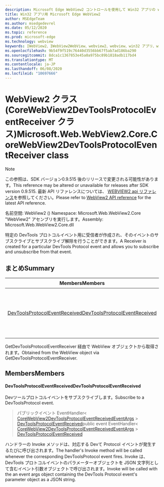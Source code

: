 ```yaml
---
description: Microsoft Edge WebView2 コントロールを使用して Win32 アプリの web コンテンツをホストする
title: Win32 アプリ用 Microsoft Edge WebView2
author: MSEdgeTeam
ms.author: msedgedevrel
ms.date: 05/12/2020
ms.topic: reference
ms.prod: microsoft-edge
ms.technology: webview
keywords: IWebView2、IWebView2WebView、webview2、webview、win32 アプリ、win32、edge、ICoreWebView2、ICoreWebView2Controller、browser control、edge html
ms.openlocfilehash: 9b54f9f519c76440d3556bb67f5ab7ad186ba290
ms.sourcegitcommit: 8dca1c1367853e45a0a975bc89b1818adb117bd4
ms.translationtype: MT
ms.contentlocale: ja-JP
ms.lasthandoff: 06/08/2020
ms.locfileid: "10697666"
---
```

# <span data-ttu-id="dd10f-104">WebView2 クラス (CoreWebView2DevToolsProtocolEventReceiver クラス)</span><span class="sxs-lookup"><span data-stu-id="dd10f-104">Microsoft.Web.WebView2.Core.CoreWebView2DevToolsProtocolEventReceiver class</span></span> 

> [!NOTE]
> <span data-ttu-id="dd10f-105">この参照は、SDK バージョン0.9.515 後のリリースで変更される可能性があります。</span><span class="sxs-lookup"><span data-stu-id="dd10f-105">This reference may be altered or unavailable for releases after SDK version 0.9.515.</span></span> <span data-ttu-id="dd10f-106">最新 API リファレンスについては、 [WEBVIEW2 api リファレンス](../../../webview2-api-reference.md)を参照してください。</span><span class="sxs-lookup"><span data-stu-id="dd10f-106">Please refer to [WebView2 API reference](../../../webview2-api-reference.md) for the latest API reference.</span></span>

<span data-ttu-id="dd10f-107">名前空間: WebView2 () </span><span class="sxs-lookup"><span data-stu-id="dd10f-107">Namespace: Microsoft.Web.WebView2.Core</span></span>\
<span data-ttu-id="dd10f-108">"WebView2" アセンブリを実行します。</span><span class="sxs-lookup"><span data-stu-id="dd10f-108">Assembly: Microsoft.Web.WebView2.Core.dll</span></span>

<span data-ttu-id="dd10f-109">特定の DevTools プロトコルイベント用に受信者が作成され、そのイベントのサブスクライブとサブスクライブ解除を行うことができます。</span><span class="sxs-lookup"><span data-stu-id="dd10f-109">A Receiver is created for a particular DevTools Protocol event and allows you to subscribe and unsubscribe from that event.</span></span>

## <span data-ttu-id="dd10f-110">まとめ</span><span class="sxs-lookup"><span data-stu-id="dd10f-110">Summary</span></span>

 <span data-ttu-id="dd10f-111">Members</span><span class="sxs-lookup"><span data-stu-id="dd10f-111">Members</span></span>                        | <span data-ttu-id="dd10f-112">説明</span><span class="sxs-lookup"><span data-stu-id="dd10f-112">Descriptions</span></span>
--------------------------------|---------------------------------------------
[<span data-ttu-id="dd10f-113">DevToolsProtocolEventReceived</span><span class="sxs-lookup"><span data-stu-id="dd10f-113">DevToolsProtocolEventReceived</span></span>](#devtoolsprotocoleventreceived) | <span data-ttu-id="dd10f-114">Devツールプロトコルイベントをサブスクライブします。</span><span class="sxs-lookup"><span data-stu-id="dd10f-114">Subscribe to a DevToolsProtocol event.</span></span>

<span data-ttu-id="dd10f-115">GetDevToolsProtocolEventReceiver 経由で WebView オブジェクトから取得されます。</span><span class="sxs-lookup"><span data-stu-id="dd10f-115">Obtained from the WebView object via GetDevToolsProtocolEventReceiver.</span></span>

## <span data-ttu-id="dd10f-116">Members</span><span class="sxs-lookup"><span data-stu-id="dd10f-116">Members</span></span>

#### <span data-ttu-id="dd10f-117">DevToolsProtocolEventReceived</span><span class="sxs-lookup"><span data-stu-id="dd10f-117">DevToolsProtocolEventReceived</span></span> 

<span data-ttu-id="dd10f-118">Devツールプロトコルイベントをサブスクライブします。</span><span class="sxs-lookup"><span data-stu-id="dd10f-118">Subscribe to a DevToolsProtocol event.</span></span>

> <span data-ttu-id="dd10f-119">パブリックイベント EventHandler< [CoreWebView2DevToolsProtocolEventReceivedEventArgs](microsoft-web-webview2-core-corewebview2devtoolsprotocoleventreceivedeventargs.md)  >  [DevToolsProtocolEventReceived](#devtoolsprotocoleventreceived)</span><span class="sxs-lookup"><span data-stu-id="dd10f-119">public event EventHandler< [CoreWebView2DevToolsProtocolEventReceivedEventArgs](microsoft-web-webview2-core-corewebview2devtoolsprotocoleventreceivedeventargs.md) > [DevToolsProtocolEventReceived](#devtoolsprotocoleventreceived)</span></span>

<span data-ttu-id="dd10f-120">ハンドラーの Invoke メソッドは、対応する Devて Protocol イベントが発生するたびに呼び出されます。</span><span class="sxs-lookup"><span data-stu-id="dd10f-120">The handler's Invoke method will be called whenever the corresponding DevToolsProtocol event fires.</span></span> <span data-ttu-id="dd10f-121">Invoke は、DevTools プロトコルイベントのパラメーターオブジェクトを JSON 文字列として含むイベント引数オブジェクトで呼び出されます。</span><span class="sxs-lookup"><span data-stu-id="dd10f-121">Invoke will be called with the an event args object containing the DevTools Protocol event's parameter object as a JSON string.</span></span>

